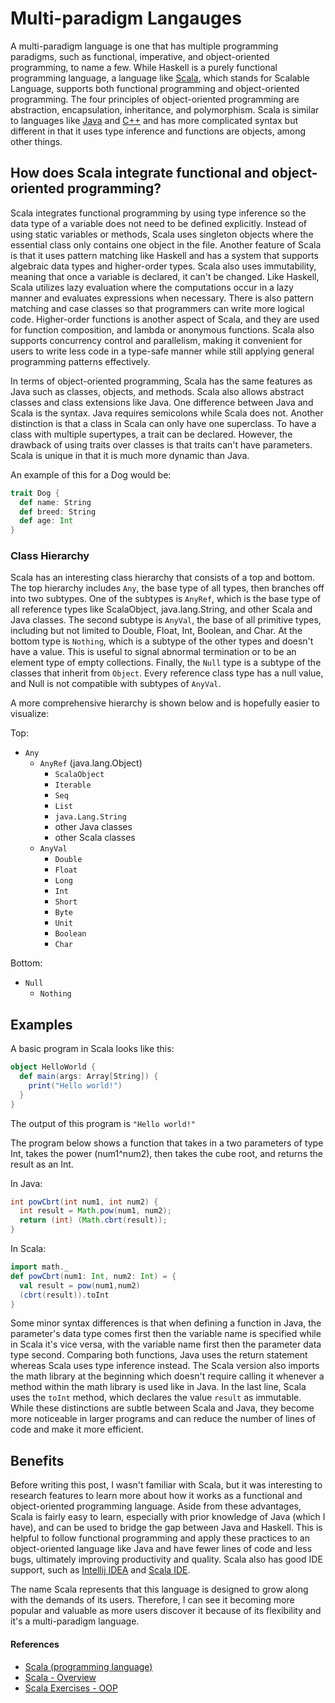# Multi-paradigm Langauges

A multi-paradigm language is one that has multiple programming paradigms, such as functional, imperative, and object-oriented programming, to name a few. While Haskell is a purely functional programming language, a language like [Scala](https://scala-lang.org/), which stands for Scalable Language, supports both functional programming and object-oriented programming. The four principles of object-oriented programming are abstraction, encapsulation, inheritance, and polymorphism. Scala is similar to languages like [Java](https://docs.oracle.com/javase/8/docs/) and [C++](https://www.cplusplus.com/doc/tutorial/) and has more complicated syntax but different in that it uses type inference and functions are objects, among other things.

## How does Scala integrate functional and object-oriented programming?
Scala integrates functional programming by using type inference so the data type of a variable does not need to be defined explicitly. Instead of using static variables or methods, Scala uses singleton objects where the essential class only contains one object in the file. Another feature of Scala is that it uses pattern matching like Haskell and has a system that supports algebraic data types and higher-order types. Scala also uses immutability, meaning that once a variable is declared, it can't be changed. Like Haskell, Scala utilizes lazy evaluation where the computations occur in a lazy manner and evaluates expressions when necessary.  There is also pattern matching and case classes so that programmers can write more logical code. Higher-order functions is another aspect of Scala, and they are used for function composition, and lambda or anonymous functions. Scala also supports concurrency control and parallelism, making it convenient for users to write less code in a type-safe manner while still applying general programming patterns effectively.

In terms of object-oriented programming, Scala has the same features as Java such as classes, objects, and methods. Scala also allows abstract classes and class extensions like Java. One difference between Java and Scala is the syntax. Java requires semicolons while Scala does not. Another distinction is that a class in Scala can only have one superclass. To have a class with multiple supertypes, a trait can be declared. However, the drawback of using traits over classes is that traits can't have parameters. Scala is unique in that it is much more dynamic than Java.

An example of this for a Dog would be:
```Scala
trait Dog {
  def name: String
  def breed: String
  def age: Int
}
```

### Class Hierarchy
Scala has an interesting class hierarchy that consists of a top and bottom. The top hierarchy includes `Any`, the base type of all types, then branches off into two subtypes. One of the subtypes is `AnyRef`, which is the base type of all reference types like ScalaObject, java.lang.String, and other Scala and Java classes. The second subtype is `AnyVal`, the base of all primitive types, including but not limited to Double, Float, Int, Boolean, and Char. At the bottom type is `Nothing`, which is a subtype of the other types and doesn't have a value. This is useful to signal abnormal termination or to be an element type of empty collections. Finally, the `Null` type is a subtype of the classes that inherit from `Object`. Every reference class type has a null value, and Null is not compatible with subtypes of `AnyVal`.

A more comprehensive hierarchy is shown below and is hopefully easier to visualize:

Top:
- `Any`
  - `AnyRef` (java.lang.Object)
    - `ScalaObject`
    - `Iterable`
    - `Seq`
    - `List`
    - `java.Lang.String`
    - other Java classes
    - other Scala classes
  - `AnyVal`
    - `Double`
    - `Float`
    - `Long`
    - `Int`
    - `Short`
    - `Byte`
    - `Unit`
    - `Boolean`
    - `Char`

Bottom:
- `Null`
  - `Nothing`

## Examples

A basic program in Scala looks like this:

```Scala
object HelloWorld {
  def main(args: Array[String]) {
    print("Hello world!")
  }
}
```
The output of this program is `"Hello world!"`

The program below shows a function that takes in a two parameters of type Int, takes the power (num1^num2), then takes the cube root, and returns the result as an Int.

In Java:
```Java
int powCbrt(int num1, int num2) {
  int result = Math.pow(num1, num2);
  return (int) (Math.cbrt(result));
}
```

In Scala:
```Scala
import math._
def powCbrt(num1: Int, num2: Int) = {
  val result = pow(num1,num2)
  (cbrt(result)).toInt
}
```

Some minor syntax differences is that when defining a function in Java, the parameter's data type comes first then the variable name is specified while in Scala it's vice versa, with the variable name first then the parameter data type second. Comparing both functions, Java uses the return statement whereas Scala uses type inference instead. The Scala version also imports the math library at the beginning which doesn't require calling it whenever a method within the math library is used like in Java. In the last line, Scala uses the `toInt` method, which declares the value `result` as immutable. While these distinctions are subtle between Scala and Java, they become more noticeable in larger programs and can reduce the number of lines of code and make it more efficient.

## Benefits
Before writing this post, I wasn't familiar with Scala, but it was interesting to research features to learn more about how it works as a functional and object-oriented programming language. Aside from these advantages, Scala is fairly easy to learn, especially with prior knowledge of Java (which I have), and can be used to bridge the gap between Java and Haskell. This is helpful to follow functional programming and apply these practices to an object-oriented language like Java and have fewer lines of code and less bugs, ultimately improving productivity and quality. Scala also has good IDE support, such as [Intellij IDEA](https://www.jetbrains.com/help/idea/discover-intellij-idea-for-scala.html) and [Scala IDE](http://scala-ide.org/).

The name Scala represents that this language is designed to grow along with the demands of its users. Therefore, I can see it becoming more popular and valuable as more users discover it because of its flexibility and it's a multi-paradigm language.

#### References
- [Scala (programming language)](https://en.wikipedia.org/wiki/Scala_(programming_language))
- [Scala - Overview](https://www.tutorialspoint.com/scala/scala_overview.htm)
- [Scala Exercises - OOP](https://www.scala-exercises.org/scala_tutorial/object_oriented_programming)
